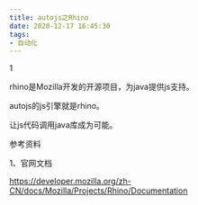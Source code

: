 ```yaml
---
title: autojs之Rhino
date: 2020-12-17 16:45:30
tags:
- 自动化
---
```


1

rhino是Mozilla开发的开源项目，为java提供js支持。

autojs的js引擎就是rhino。

让js代码调用java库成为可能。



参考资料

1、官网文档

https://developer.mozilla.org/zh-CN/docs/Mozilla/Projects/Rhino/Documentation
